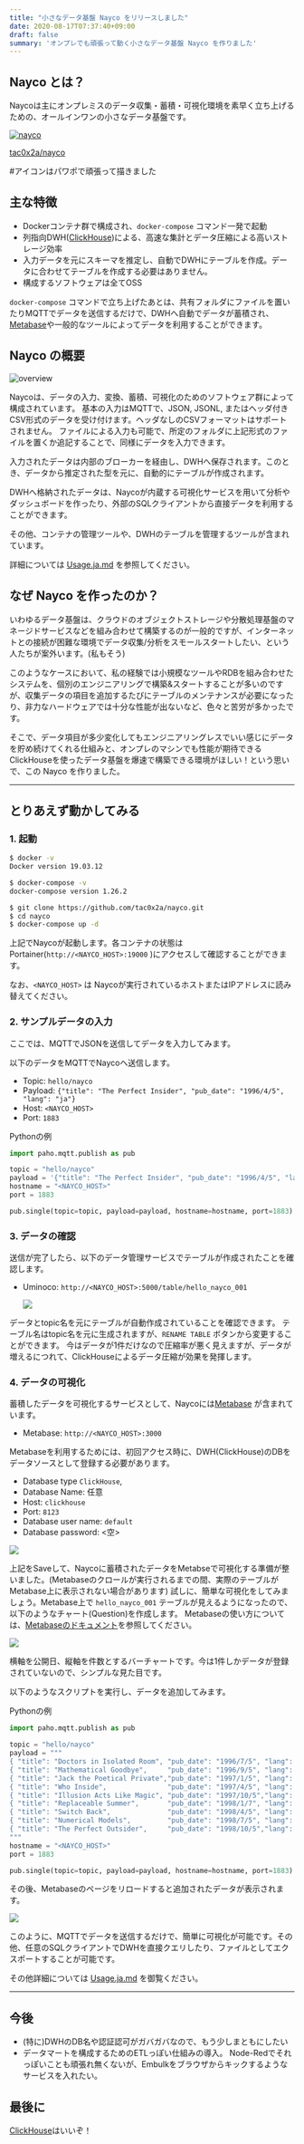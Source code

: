 ```yaml
---
title: "小さなデータ基盤 Nayco をリリースしました"
date: 2020-08-17T07:37:40+09:00
draft: false
summary: 'オンプレでも頑張って動く小さなデータ基盤 Nayco を作りました'
---
```


## Nayco とは？

Naycoは主にオンプレミスのデータ収集・蓄積・可視化環境を素早く立ち上げるための、オールインワンの小さなデータ基盤です。

[![nayco](./img/nayco.svg)](https://github.com/tac0x2a/nayco)

[tac0x2a/nayco](https://github.com/tac0x2a/nayco)

\#アイコンはパワポで頑張って描きました

## 主な特徴
+ Dockerコンテナ群で構成され、`docker-compose` コマンド一発で起動
+ 列指向DWH([ClickHouse](https://clickhouse.tech/))による、高速な集計とデータ圧縮による高いストレージ効率
+ 入力データを元にスキーマを推定し、自動でDWHにテーブルを作成。データに合わせてテーブルを作成する必要はありません。
+ 構成するソフトウェアは全てOSS

`docker-compose` コマンドで立ち上げたあとは、共有フォルダにファイルを置いたりMQTTでデータを送信するだけで、DWHへ自動でデータが蓄積され、[Metabase](https://www.metabase.com/)や一般的なツールによってデータを利用することができます。



## Nayco の概要

![overview](./img/overview.drawio.svg)

Naycoは、データの入力、変換、蓄積、可視化のためのソフトウェア群によって構成されています。
基本の入力はMQTTで、JSON, JSONL, またはヘッダ付きCSV形式のデータを受け付けます。ヘッダなしのCSVフォーマットはサポートされません。
ファイルによる入力も可能で、所定のフォルダに上記形式のファイルを置くか追記することで、同様にデータを入力できます。

入力されたデータは内部のブローカーを経由し、DWHへ保存されます。このとき、データから推定された型を元に、自動的にテーブルが作成されます。

DWHへ格納されたデータは、Naycoが内蔵する可視化サービスを用いて分析やダッシュボードを作ったり、外部のSQLクライアントから直接データを利用することができます。

その他、コンテナの管理ツールや、DWHのテーブルを管理するツールが含まれています。

詳細については [Usage.ja.md](https://github.com/tac0x2a/nayco/blob/master/doc/Usage.ja.md) を参照してください。


## なぜ Nayco を作ったのか？
いわゆるデータ基盤は、クラウドのオブジェクトストレージや分散処理基盤のマネージドサービスなどを組み合わせて構築するのが一般的ですが、インターネットとの接続が困難な環境でデータ収集/分析をスモールスタートしたい、という人たちが案外います。(私もそう)

このようなケースにおいて、私の経験では小規模なツールやRDBを組み合わせたシステムを、個別のエンジニアリングで構築&スタートすることが多いのですが、収集データの項目を追加するたびにテーブルのメンテナンスが必要になったり、非力なハードウェアでは十分な性能が出ないなど、色々と苦労が多かったです。

そこで、データ項目が多少変化してもエンジニアリングレスでいい感じにデータを貯め続けてくれる仕組みと、オンプレのマシンでも性能が期待できるClickHouseを使ったデータ基盤を爆速で構築できる環境がほしい！という思いで、この Nayco を作りました。

--------------------------------------------------------------------------------
## とりあえず動かしてみる
### 1. 起動
```sh
$ docker -v
Docker version 19.03.12

$ docker-compose -v
docker-compose version 1.26.2
```

```sh
$ git clone https://github.com/tac0x2a/nayco.git
$ cd nayco
$ docker-compose up -d
```
上記でNaycoが起動します。各コンテナの状態は Portainer(`http://<NAYCO_HOST>:19000` )にアクセスして確認することができます。

なお、`<NAYCO_HOST>` は Naycoが実行されているホストまたはIPアドレスに読み替えてください。

### 2. サンプルデータの入力
ここでは、MQTTでJSONを送信してデータを入力してみます。

以下のデータをMQTTでNaycoへ送信します。
+ Topic: `hello/nayco`
+ Payload: `{"title": "The Perfect Insider", "pub_date": "1996/4/5", "lang": "ja"}`
+ Host: `<NAYCO_HOST>`
+ Port: `1883`


Pythonの例
```py
import paho.mqtt.publish as pub

topic = "hello/nayco"
payload = '{"title": "The Perfect Insider", "pub_date": "1996/4/5", "lang": "ja"}'
hostname = "<NAYCO_HOST>"
port = 1883

pub.single(topic=topic, payload=payload, hostname=hostname, port=1883)
```


### 3. データの確認

送信が完了したら、以下のデータ管理サービスでテーブルが作成されたことを確認します。
+ Uminoco: `http://<NAYCO_HOST>:5000/table/hello_nayco_001`

  ![](./img/hello_nayco_table.png)

データとtopic名を元にテーブルが自動作成されていることを確認できます。
テーブル名はtopic名を元に生成されますが、`RENAME TABLE` ボタンから変更することができます。
今はデータが1件だけなので圧縮率が悪く見えますが、データが増えるにつれて、ClickHouseによるデータ圧縮が効果を発揮します。


### 4. データの可視化
蓄積したデータを可視化するサービスとして、Naycoには[Metabase](https://www.metabase.com/) が含まれています。
+ Metabase: `http://<NAYCO_HOST>:3000`

Metabaseを利用するためには、初回アクセス時に、DWH(ClickHouse)のDBをデータソースとして登録する必要があります。
+ Database type `ClickHouse`,
+ Database Name: 任意
+ Host: `clickhouse`
+ Port: `8123`
+ Database user name: `default`
+ Database password: <空>

![](./img/metabase_clickhouse.png)

上記をSaveして、Naycoに蓄積されたデータをMetabseで可視化する準備が整いました。(Metabaseのクロールが実行されるまでの間、実際のテーブルがMetabase上に表示されない場合があります)
試しに、簡単な可視化をしてみましょう。Metabase上で `hello_nayco_001` テーブルが見えるようになったので、以下のようなチャート(Question)を作成します。
Metabaseの使い方については、[Metabaseのドキュメント](https://www.metabase.com/docs/latest/getting-started.html)を参照してください。

![](./img/metabase_1.png)

横軸を公開日、縦軸を件数とするバーチャートです。今は1件しかデータが登録されていないので、シンプルな見た目です。

以下のようなスクリプトを実行し、データを追加してみます。

Pythonの例
```py
import paho.mqtt.publish as pub

topic = "hello/nayco"
payload = """
{ "title": "Doctors in Isolated Room", "pub_date": "1996/7/5", "lang": "ja" }
{ "title": "Mathematical Goodbye",     "pub_date": "1996/9/5", "lang": "ja" }
{ "title": "Jack the Poetical Private","pub_date": "1997/1/5", "lang": "ja" }
{ "title": "Who Inside",               "pub_date": "1997/4/5", "lang": "ja" }
{ "title": "Illusion Acts Like Magic", "pub_date": "1997/10/5","lang": "ja" }
{ "title": "Replaceable Summer",       "pub_date": "1998/1/7", "lang": "ja" }
{ "title": "Switch Back",              "pub_date": "1998/4/5", "lang": "ja" }
{ "title": "Numerical Models",         "pub_date": "1998/7/5", "lang": "ja" }
{ "title": "The Perfect Outsider",     "pub_date": "1998/10/5","lang": "ja" }
"""
hostname = "<NAYCO_HOST>"
port = 1883

pub.single(topic=topic, payload=payload, hostname=hostname, port=1883)
```

その後、Metabaseのページをリロードすると追加されたデータが表示されます。

![](./img/metabase_10.png)


このように、MQTTでデータを送信するだけで、簡単に可視化が可能です。その他、任意のSQLクライアントでDWHを直接クエリしたり、ファイルとしてエクスポートすることが可能です。

その他詳細については [Usage.ja.md](https://github.com/tac0x2a/nayco/blob/master/doc/Usage.ja.md) を御覧ください。

--------------------------------------------------------------------------------
## 今後
+ (特に)DWHのDB名や認証認可がガバガバなので、もう少しまともにしたい
+ データマートを構成するためのETLっぽい仕組みの導入。
  Node-Redでそれっぽいことも頑張れ無くないが、Embulkをブラウザからキックするようなサービスを入れたい。

## 最後に
[ClickHouse](https://clickhouse.tech/)はいいぞ！